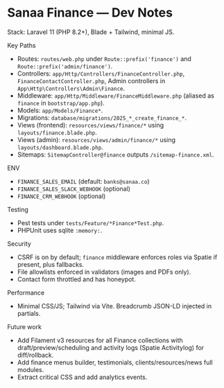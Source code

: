 # Sanaa Finance — Dev Notes

Stack: Laravel 11 (PHP 8.2+), Blade + Tailwind, minimal JS.

Key Paths

- Routes: `routes/web.php` under `Route::prefix('finance')` and `Route::prefix('admin/finance')`.
- Controllers: `app/Http/Controllers/FinanceController.php`, `FinanceContactController.php`, Admin controllers in `App\Http\Controllers\Admin\Finance`.
- Middleware: `app/Http/Middleware/FinanceMiddleware.php` (aliased as `finance` in `bootstrap/app.php`).
- Models: `app/Models/Finance*`.
- Migrations: `database/migrations/2025_*_create_finance_*`.
- Views (frontend): `resources/views/finance/*` using `layouts/finance.blade.php`.
- Views (admin): `resources/views/admin/finance/*` using `layouts/dashboard.blade.php`.
- Sitemaps: `SitemapController@finance` outputs `/sitemap-finance.xml`.

ENV

- `FINANCE_SALES_EMAIL` (default: `banks@sanaa.co`)
- `FINANCE_SALES_SLACK_WEBHOOK` (optional)
- `FINANCE_CRM_WEBHOOK` (optional)

Testing

- Pest tests under `tests/Feature/*Finance*Test.php`.
- PHPUnit uses sqlite `:memory:`.

Security

- CSRF is on by default; `finance` middleware enforces roles via Spatie if present, plus fallbacks.
- File allowlists enforced in validators (images and PDFs only).
- Contact form throttled and has honeypot.

Performance

- Minimal CSS/JS; Tailwind via Vite. Breadcrumb JSON-LD injected in partials.

Future work

- Add Filament v3 resources for all Finance collections with draft/preview/scheduling and activity logs (Spatie Activitylog) for diff/rollback.
- Add finance menus builder, testimonials, clients/resources/news full modules.
- Extract critical CSS and add analytics events.

